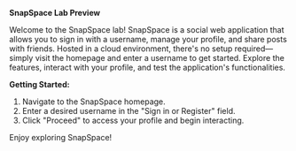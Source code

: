 **SnapSpace Lab Preview**

Welcome to the SnapSpace lab! SnapSpace is a social web application that allows you to sign in with a username, manage your profile, and share posts with friends. Hosted in a cloud environment, there's no setup required—simply visit the homepage and enter a username to get started. Explore the features, interact with your profile, and test the application's functionalities.

**Getting Started:**
1. Navigate to the SnapSpace homepage.
2. Enter a desired username in the "Sign in or Register" field.
3. Click "Proceed" to access your profile and begin interacting.

Enjoy exploring SnapSpace!